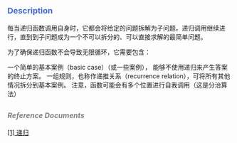 
## **<font size=4 color=#4169E1>Description </font>**   
每当递归函数调用自身时，它都会将给定的问题拆解为子问题。递归调用继续进行，直到到子问题成为一个不可以拆分的、可以直接求解的最简单问题。

为了确保递归函数不会导致无限循环，它需要包含：

一个简单的基本案例（basic case）（或一些案例）， 能够不使用递归来产生答案的终止方案。
一组规则，也称作递推关系（recurrence relation），可将所有其他情况拆分到基本案例。
注意，函数可能会有多个位置进行自我调用（这是分治算法）

## **<font color=gray size=3>*Reference Documents*</font>**
[[1] 递归](https://leetcode.cn/tag/recursion/problemset/)